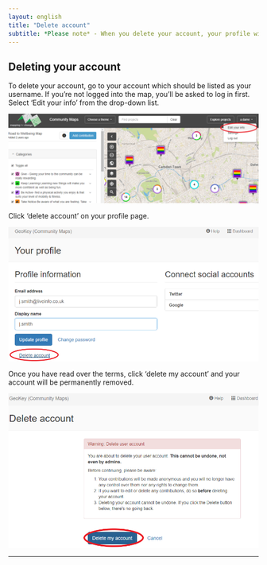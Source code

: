 ```yaml
---
layout: english
title: "Delete account"
subtitle: *Please note* - When you delete your account, your profile will be permantely removed and your contributions will be made anonymous.
---
```


## Deleting your account

To delete your account, go to your account which should be listed as your username. If you’re not logged into the map, you’ll be asked to log in first. Select ‘Edit your info’ from the drop-down list.

![delete-account-edit-your-info](/images/delete-account-edit-your-info.PNG)

Click ‘delete account’ on your profile page.

![delete-account-button](/images/delete-account-button.png)

Once you have read over the terms, click ‘delete my account’ and your account will be permanently removed.

![delete-account-final](/images/delete-account-final.png)

---
